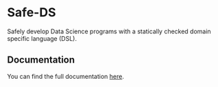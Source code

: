# Safe-DS

Safely develop Data Science programs with a statically checked domain specific language (DSL).

## Documentation

You can find the full documentation [here](https://dsl.safeds.com).
